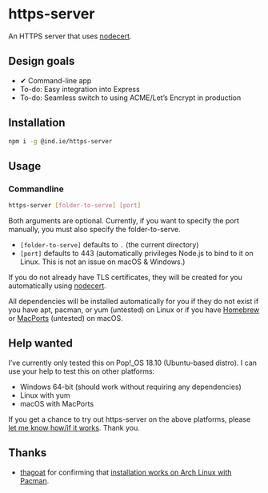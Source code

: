 # https-server

An HTTPS server that uses [nodecert](https://source.ind.ie/hypha/tools/nodecert).

## Design goals

  * ✔ Command-line app
  * To-do: Easy integration into Express
  * To-do: Seamless switch to using ACME/Let’s Encrypt in production

## Installation

```sh
npm i -g @ind.ie/https-server
```

## Usage

### Commandline

```sh
https-server [folder-to-serve] [port]
```

Both arguments are optional. Currently, if you want to specify the port manually, you must also specify the folder-to-serve.

  * `[folder-to-serve]` defaults to `.` (the current directory)
  * `[port]` defaults to 443 (automatically privileges Node.js to bind to it on Linux. This is not an issue on macOS & Windows.)

If you do not already have TLS certificates, they will be created for you automatically using [nodecert](https://source.ind.ie/hypha/tools/nodecert).

All dependencies will be installed automatically for you if they do not exist if you have apt, pacman, or yum (untested) on Linux or if you have [Homebrew](https://brew.sh/) or [MacPorts](https://www.macports.org/) (untested) on macOS.

## Help wanted

I’ve currently only tested this on Pop!_OS 18.10 (Ubuntu-based distro). I can use your help to test this on other platforms:

  * Windows 64-bit (should work without requiring any dependencies)
  * Linux with yum
  * macOS with MacPorts

If you get a chance to try out https-server on the above platforms, please [let me know how/if it works](https://github.com/indie-mirror/https-server/issues). Thank you.

## Thanks

  * [thagoat](https://github.com/thagoat) for confirming that [installation works on Arch Linux with Pacman](https://github.com/indie-mirror/https-server/issues/1).
